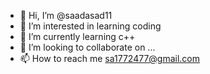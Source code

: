 - 👋 Hi, I’m @saadasad11
- 👀 I’m interested in learning coding
- 🌱 I’m currently learning c++
- 💞️ I’m looking to collaborate on ...
- 📫 How to reach me sa1772477@gmail.com

<!---
saadasad11/saadasad11 is a ✨ special ✨ repository because its `README.md` (this file) appears on your GitHub profile.
You can click the Preview link to take a look at your changes.
--->
